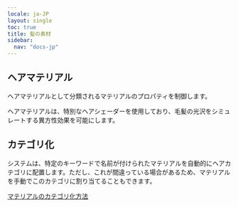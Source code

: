 ```yaml
---
locale: ja-JP
layout: single
toc: true
title: 髪の素材
sidebar:
  nav: "docs-jp"
---
```

## ヘアマテリアル
ヘアマテリアルとして分類されるマテリアルのプロパティを制御します。

ヘアマテリアルは、特別なヘアシェーダーを使用しており、毛髪の光沢をシミュレートする異方性効果を可能にします。

## カテゴリ化
システムは、特定のキーワードで名前が付けられたマテリアルを自動的にヘアカテゴリに配置します。ただし、これが間違っている場合があるため、マテリアルを手動でこのカテゴリに割り当てることもできます。

[マテリアルのカテゴリ化方法](material_settings.md#material-category)